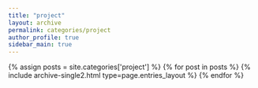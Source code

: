 ```yaml
---
title: "project"
layout: archive
permalink: categories/project
author_profile: true
sidebar_main: true
---
```


{% assign posts = site.categories['project'] %}
{% for post in posts %} {% include archive-single2.html type=page.entries_layout %} {% endfor %}